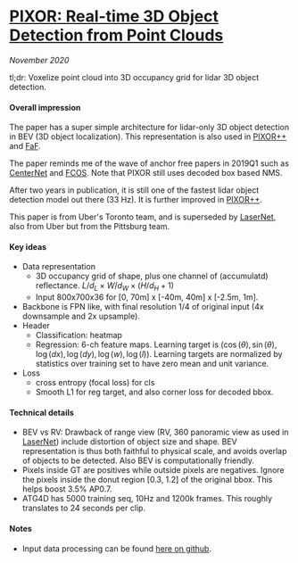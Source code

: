 # [PIXOR: Real-time 3D Object Detection from Point Clouds](https://arxiv.org/abs/1902.06326)

_November 2020_

tl;dr: Voxelize point cloud into 3D occupancy grid for lidar 3D object detection.

#### Overall impression
The paper has a super simple architecture for lidar-only 3D object detection in BEV (3D object localization). This representation is also used in [PIXOR++](pixor++.md) and [FaF](faf.md).

The paper reminds me of the wave of anchor free papers in 2019Q1 such as [CenterNet](centernet.md) and [FCOS](fcos.md). Note that PIXOR still uses decoded box based NMS.

After two years in publication, it is still one of the fastest lidar object detection model out there (33 Hz). It is further improved in [PIXOR++](pixor++.md).

This paper is from Uber's Toronto team, and is superseded by [LaserNet](lasernet.md), also from Uber but from the Pittsburg team. 

#### Key ideas
- Data representation
	- 3D occupancy grid of shape, plus one channel of (accumulatd) reflectance. $L/d_L \times W/d_W \times (H/d_H + 1)$
	- Input 800x700x36 for [0, 70m] x [-40m, 40m] x [-2.5m, 1m].
- Backbone is FPN like, with final resolution 1/4 of original input (4x downsample and 2x upsample). 
- Header
	- Classification: heatmap
	- Regression: 6-ch feature maps. Learning target is $(\cos(\theta), \sin(\theta), \log(dx), \log(dy), \log(w), \log(l))$. Learning targets are normalized by statistics over training set to have zero mean and unit variance. 
- Loss
	- cross entropy (focal loss) for cls
	- Smooth L1 for reg target, and also corner loss for decoded bbox. 

#### Technical details
- BEV vs RV: Drawback of range view (RV, 360 panoramic view as used in [LaserNet](lasernet.md)) include distortion of object size and shape. BEV representation is thus both faithful to physical scale, and avoids overlap of objects to be detected. Also BEV is computationally friendly. 
- Pixels inside GT are positives while outside pixels are negatives. Ignore the pixels inside the donut region [0.3, 1.2] of the original bbox. This helps boost 3.5% AP0.7.
- ATG4D has 5000 training seq, 10Hz and 1200k frames. This roughly translates to 24 seconds per clip. 

#### Notes
- Input data processing can be found [here on github](https://github.com/philip-huang/PIXOR/blob/master/srcs/datagen.py#L244).

